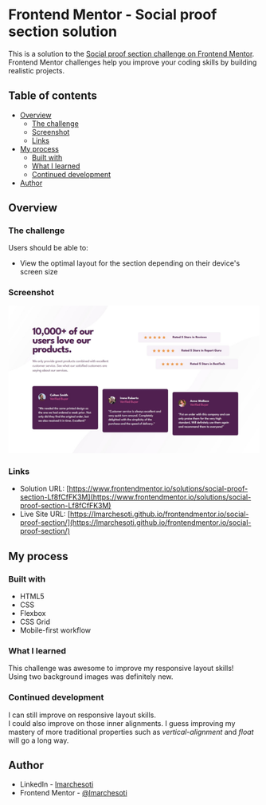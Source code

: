 # Frontend Mentor - Social proof section solution

This is a solution to the [Social proof section challenge on Frontend Mentor](https://www.frontendmentor.io/challenges/social-proof-section-6e0qTv_bA). Frontend Mentor challenges help you improve your coding skills by building realistic projects.

## Table of contents

- [Overview](#overview)
  - [The challenge](#the-challenge)
  - [Screenshot](#screenshot)
  - [Links](#links)
- [My process](#my-process)
  - [Built with](#built-with)
  - [What I learned](#what-i-learned)
  - [Continued development](#continued-development)
- [Author](#author)

## Overview

### The challenge

Users should be able to:

- View the optimal layout for the section depending on their device's screen size

### Screenshot

![](./screenshot.jpg)

### Links

- Solution URL: [https://www.frontendmentor.io/solutions/social-proof-section-Lf8fCfFK3M](https://www.frontendmentor.io/solutions/social-proof-section-Lf8fCfFK3M)
- Live Site URL: [https://lmarchesoti.github.io/frontendmentor.io/social-proof-section/](https://lmarchesoti.github.io/frontendmentor.io/social-proof-section/)

## My process

### Built with

- HTML5
- CSS
- Flexbox
- CSS Grid
- Mobile-first workflow

### What I learned

This challenge was awesome to improve my responsive layout skills!  
Using two background images was definitely new.

### Continued development

I can still improve on responsive layout skills.  
I could also improve on those inner alignments. I guess improving my mastery of more traditional properties such as _vertical-alignment_ and _float_ will go a long way.

## Author

- LinkedIn - [lmarchesoti](https://www.linkedin.com/in/lmarchesoti/)
- Frontend Mentor - [@lmarchesoti](https://www.frontendmentor.io/profile/lmarchesoti)
